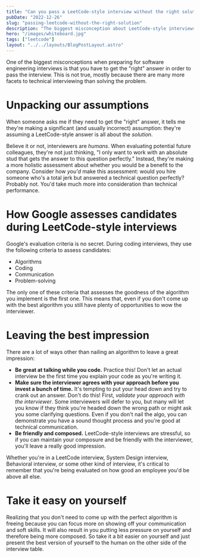 ```yaml
---
title: "Can you pass a LeetCode-style interview without the right solution?"
pubDate: "2022-12-26"
slug: "passing-leetcode-without-the-right-solution"
description: "The biggest misconception about LeetCode-style interviews is you have to get the perfect answer."
hero: "/images/whiteboard.jpg"
tags: ["leetcode"]
layout: "../../layouts/BlogPostLayout.astro"
---
```


One of the biggest misconceptions when preparing for software engineering interviews is that you have to get the "right" answer in order to pass the interview. This is not true, mostly because there are many more facets to technical interviewing than solving the problem.

# Unpacking our assumptions

When someone asks me if they need to get the "right" answer, it tells me they're making a significant (and usually incorrect) assumption: they're assuming a LeetCode-style answer is all about the _solution_.

Believe it or not, interviewers are _humans_. When evaluating potential future colleagues, they're not just thinking, "I only want to work with an absolute stud that gets the answer to this question perfectly." Instead, they're making a more holistic assessment about whether you would be a benefit to the company. Consider how _you'd_ make this assessment: would you hire someone who's a total jerk but answered a technical question perfectly? Probably not. You'd take much more into consideration than technical performance.

# How Google assesses candidates during LeetCode-style interviews

Google's evaluation criteria is no secret. During coding interviews, they use the following criteria to assess candidates:

- Algorithms
- Coding
- Communication
- Problem-solving

The only one of these criteria that assesses the goodness of the algorithm you implement is the first one. This means that, even if you don't come up with the best algorithm you still have plenty of opportunities to wow the interviewer.

# Leaving the best impression

There are a lot of ways other than nailing an algorithm to leave a great impression:

- **Be great at talking while you code.** Practice this! Don't let an actual interview be the first time you explain your code as you're writing it.
- **Make sure the interviewer agrees with your approach before you invest a bunch of time.** It's tempting to put your head down and try to crank out an answer. Don't do this! First, _validate your approach with the interviewer_. Some interviewers will defer to you, but many will let you know if they think you're headed down the wrong path or might ask you some clarifying questions. Even if you don't nail the algo, you can demonstrate you have a sound thought process and you're good at technical communication.
- **Be friendly and composed.** LeetCode-style interviews are stressful, so if you can maintain your composure and be friendly with the interviewer, you'll leave a really good impression.

Whether you're in a LeetCode interview, System Design interview, Behavioral interview, or some other kind of interview, it's critical to remember that you're being evaluated on how good an employee you'd be above all else.

# Take it easy on yourself

Realizing that you don't need to come up with the perfect algorithm is freeing because you can focus more on showing off your communication and soft skills. It will also result in you putting less pressure on yourself and therefore being more composed. So take it a bit easier on yourself and just present the best version of yourself to the human on the other side of the interview table.
